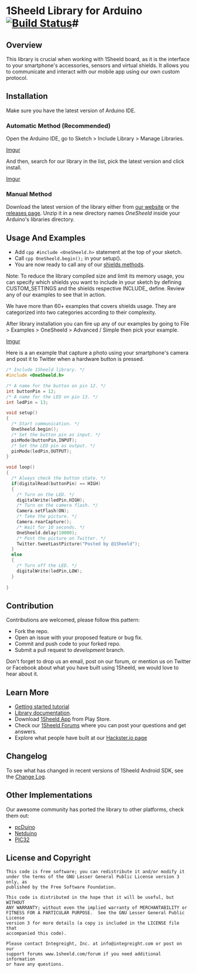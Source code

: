 # 1Sheeld Library for Arduino [![Build Status](https://travis-ci.org/Integreight/1Sheeld-Arduino-Library.svg?branch=master)](https://travis-ci.org/Integreight/1Sheeld-Arduino-Library)#

## Overview ##

This library is crucial when working with 1Sheeld board, as it is the interface to your smartphone's accessories, sensors and virtual shields. It allows you to communicate and interact with our mobile app using our own custom protocol.

## Installation ##

Make sure you have the latest version of Arduino IDE.

### Automatic Method (Recommended) ###

Open the Arduino IDE, go to Sketch > Include Library > Manage Libraries.

[Imgur](http://i.imgur.com/jxlq6tS.png)

And then, search for our library in the list, pick the latest version and click install.

[Imgur](http://i.imgur.com/JBTYGmt.png)

### Manual Method ###

Download the latest version of the library either from [our website](http://1sheeld.com/downloads) or the [releases page](https://github.com/Integreight/1Sheeld-Arduino-Library/releases). Unzip it in a new directory names *OneSheeld* inside your Arduino's libraries directory.

## Usage And Examples ##

- Add ``` cpp #include <OneSheeld.h> ``` statement at the top of your sketch.
- Call ``` cpp OneSheeld.begin(); ``` in your setup().
- You are now ready to call any of our [shields methods](http://1sheeld.com/docs/).

Note: To reduce the library compiled size and limit its memory usage, you can specify which shields you want to include in your sketch by defining CUSTOM_SETTINGS and the shields respective INCLUDE_ define. Review any of our examples to see that in action.

We have more than 60+ examples that covers shields usage. They are categorized into two categories according  to their complexity.

After library installation you can fire up any of our examples by going to File > Examples > OneSheeld > Advanced / Simple then pick your example.

[Imgur](http://i.imgur.com/P8MYTSZ.png)

Here is a an example that capture a photo using your smartphone's camera and post it to Twitter when a hardware button is pressed.

``` cpp
/* Include 1Sheeld library. */
#include <OneSheeld.h>

/* A name for the button on pin 12. */
int buttonPin = 12;
/* A name for the LED on pin 13. */
int ledPin = 13;

void setup()
{
  /* Start communication. */
  OneSheeld.begin();
  /* Set the button pin as input. */
  pinMode(buttonPin,INPUT);
  /* Set the LED pin as output. */
  pinMode(ledPin,OUTPUT);
}

void loop()
{
  /* Always check the button state. */
  if(digitalRead(buttonPin) == HIGH)
  {
    /* Turn on the LED. */
    digitalWrite(ledPin,HIGH);
    /* Turn on the camera flash. */
    Camera.setFlash(ON);
    /* Take the picture. */
    Camera.rearCapture();
    /* Wait for 10 seconds. */
    OneSheeld.delay(10000);
    /* Post the picture on Twitter. */
    Twitter.tweetLastPicture("Posted by @1Sheeld");
  }
  else
  {
    /* Turn off the LED. */
    digitalWrite(ledPin,LOW);
  }
    
}
```

## Contribution ##

Contributions are welcomed, please follow this pattern:
- Fork the repo.
- Open an issue with your proposed feature or bug fix.
- Commit and push code to your forked repo.
- Submit a pull request to *development* branch.

Don't forget to drop us an email, post on our forum, or mention us on Twitter or Facebook about what you have built using 1Sheeld, we would love to hear about it.

## Learn More ##

 - [Getting started tutorial](http://www.1sheeld.com/tutorials/getting-started)
 - [Library documentation](http://1sheeld.com/docs/).
 - Download [1Sheeld App](https://play.google.com/store/apps/details?id=com.integreight.onesheeld) from Play Store.
 - Check our [1Sheeld Forums](http://www.1sheeld.com/forum) where you can post your questions and get answers.
 - Explore what people have built at our [Hackster.io page](https://www.hackster.io/1sheeld/projects)

## Changelog ##

To see what has changed in recent versions of 1Sheeld Android SDK, see the [Change Log](CHANGELOG.md).

## Other Implementations ##

Our awesome community has ported the library to other platforms, check them out:
 - [pcDuino](https://github.com/arduinocodedog/1Sheeld-for-pcDuino)
 - [Netduino](https://github.com/arduinocodedog/1Sheeld-for-Netduino)
 - [PIC32](https://github.com/tom21091/OneSheeldPIC32)

## License and Copyright ##

```
This code is free software; you can redistribute it and/or modify it
under the terms of the GNU Lesser General Public License version 3 only, as
published by the Free Software Foundation.

This code is distributed in the hope that it will be useful, but WITHOUT
ANY WARRANTY; without even the implied warranty of MERCHANTABILITY or
FITNESS FOR A PARTICULAR PURPOSE.  See the GNU Lesser General Public License
version 3 for more details (a copy is included in the LICENSE file that
accompanied this code).

Please contact Integreight, Inc. at info@integreight.com or post on our
support forums www.1sheeld.com/forum if you need additional information
or have any questions.
```
